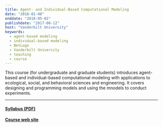 ```yaml
---
title: Agent- and Individual-Based Computational Modeling
date: "2018-01-08"
enddate: "2018-05-02"
publishdate: "2017-06-12"
host: "Vanderbilt University"
keywords:
  - agent-based modeling
  - individual-based modeling
  - NetLogo
  - Vanderbilt University
  - teaching
  - course
---
```

This course (for undergraduate and graduate students) introduces agent-based
and individual-based computational modeling with applications to
ecological, social, and behavioral sciences and engineering. It covers
designing and programming models and using the mnodels to conduct
experiments.


<!--more-->

---

#### [Syllabus (PDF)](/files/teaching/EES_4760_5760_Syllabus.pdf)

#### [Course web site](https://www.ees-4760-5760.jgilligan.org/)
